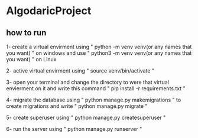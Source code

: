 # AlgodaricProject

## how to run
1- create a virtual envirment using " python -m venv venv(or any names that you want) " on windows and use " python3 -m venv venv(or any names that you want) " on Linux

2- active virtual envirment using " source venv/bin/activate " 

3- open your terminal and change the directory to were that virtual envierment on it and write this command " pip install -r requirements.txt "

4- migrate the database using " python manage.py makemigrations " to create migrations and write " python manage.py migrate "

5- create superuser using " python manage.py createsuperuser "

6- run the server using " python manage.py runserver "

